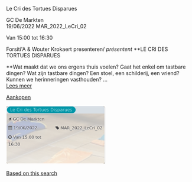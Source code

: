 Le Cri des Tortues Disparues

GC De Markten  
19/06/2022 MAR\_2022\_LeCri\_02  

Van 15:00 tot 16:30

  

  

Forsiti'A & Wouter Krokaert presenteren/ *présentent* **LE CRI DES TORTUES DISPARUES  
  
**Wat maakt dat we ons ergens thuis voelen? Gaat het enkel om tastbare dingen? Wat zijn tastbare dingen? Een stoel, een schilderij, een vriend? Kunnen we herinneringen vasthouden? ...  
[Lees meer](https://tickets.vgc.be/activity/subscribe/MAR_2022_LeCri_02)

[Aankopen](https://tickets.vgc.be/ticketingActivity/subscribe/MAR_2022_LeCri_02)

![](79508.png)

[Based on this search](https://tickets.vgc.be/activity/index?&vrijeplaatsen=1&Age%5B%5D=3%2C5&entity=244)